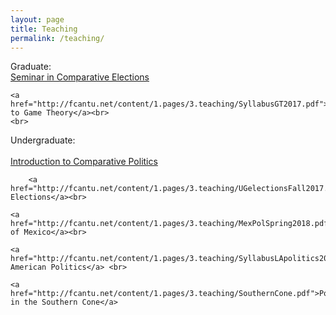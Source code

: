 ```yaml
---
layout: page
title: Teaching
permalink: /teaching/
---
```


Graduate:	<br>
	<a href="http://fcantu.net/content/1.pages/3.teaching/SyllabusCE2016.pdf">Seminar in Comparative Elections</a><br>
	
	<a href="http://fcantu.net/content/1.pages/3.teaching/SyllabusGT2017.pdf">Introduction to Game Theory</a><br>
	<br>
Undergraduate:<br>			
	<a href="http://fcantu.net/content/1.pages/3.teaching/SyllabusIntroCPfall2018.pdf">Introduction to Comparative Politics</a><br>
	
		<a href="http://fcantu.net/content/1.pages/3.teaching/UGelectionsFall2017.pdf">Comparative Elections</a><br>
	
	<a href="http://fcantu.net/content/1.pages/3.teaching/MexPolSpring2018.pdf">Politics of Mexico</a><br>
	
	<a href="http://fcantu.net/content/1.pages/3.teaching/SyllabusLApolitics2014.pdf">Latin American Politics</a> <br>
		
	<a href="http://fcantu.net/content/1.pages/3.teaching/SouthernCone.pdf">Politics in the Southern Cone</a>

